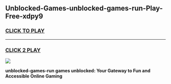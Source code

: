 
## Unblocked-Games-unblocked-games-run-Play-Free-xdpy9
<h3>
<a href="https://premium76.site?title=unblocked-games-run&ref=20A">CLICK TO PLAY</a></h3>
<hr>

<h3>
<a href="https://premium76.site?title=unblocked-games-run&ref=20A">CLICK 2 PLAY</a>
  
</h3>

<a href="https://premium76.site?title=unblocked-games-run&ref=20A"><img src="https://clearcache.store/games.png"></a>


**unblocked-games-run games unblocked: Your Gateway to Fun and Accessible Online Gaming**
